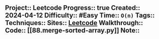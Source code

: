 Project:: Leetcode
Progress:: true
Created:: 2024-04-12
Difficulty:: #Easy 
Time:: `O(n)`
Tags:: 
Techniques:: 
Sites:: [Leetcode](https://leetcode.com/problems/merge-sorted-array/description/)
Walkthrough:: 
Code:: [[88.merge-sorted-array.py]]
Note:: 
---
